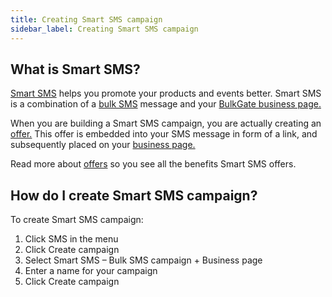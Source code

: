 ```yaml
---
title: Creating Smart SMS campaign
sidebar_label: Creating Smart SMS campaign
---
```


## What is Smart SMS?
[Smart SMS](https://www.bulkgate.com/en/solutions/smart-sms/) helps you promote your products and events better. Smart SMS is a combination of a [bulk SMS](https://www.bulkgate.com/en/solutions/sms#bulk-sms) message and your [BulkGate business page.](business-page.md#what-is-a-business-page) 

When you are building a Smart SMS campaign, you are actually creating an [offer.](https://www.bulkgate.com/en/solutions/smart-sms#offers) This offer is embedded into your SMS message in form of a link, and subsequently placed on your [business page.](business-page.md#what-is-a-business-page4) 

Read more about [offers](offers.md#what-is-an-offer) so you see all the benefits Smart SMS offers.

## How do I create Smart SMS campaign?
To create Smart SMS campaign:
1.	Click SMS in the menu
2.	Click Create campaign
3.	Select Smart SMS – Bulk SMS campaign + Business page
4.	Enter a name for your campaign
5.	Click Create campaign

